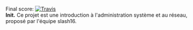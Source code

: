 Final score: [![Travis](https://img.shields.io/badge/-99-green.svg)]()   
**Init.** Ce projet est une introduction à l'administration système et au réseau, proposé par l'équipe slash16.
